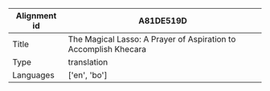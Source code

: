 |Alignment id | A81DE519D
| --- | --- 
|Title | The Magical Lasso: A Prayer of Aspiration to Accomplish Khecara 
|Type | translation
|Languages | ['en', 'bo']